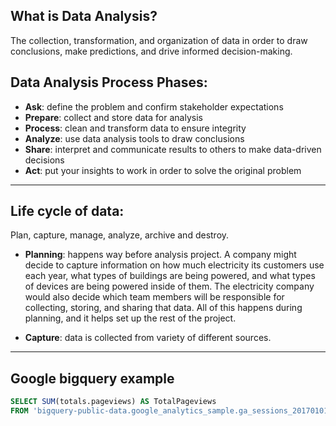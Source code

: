 ## What is Data Analysis?
The collection, transformation, and organization of data in order to draw conclusions, make predictions, and drive informed decision-making.


## Data Analysis Process Phases: 
- **Ask**: define the problem and confirm stakeholder expectations
- **Prepare**: collect and store data for analysis
- **Process**: clean and transform data to ensure integrity
- **Analyze**: use data analysis tools to draw conclusions
- **Share**: interpret and communicate results to others to make data-driven decisions
- **Act**: put your insights to work in order to solve the original problem
---


## Life cycle of data:
Plan, capture, manage, analyze, archive and destroy. 

- **Planning**: happens way before analysis project. A company might decide to capture information on how much electricity its customers use each year, what types of buildings are being powered, and what types of devices are being powered inside of them. The electricity company would also decide which team members will be responsible for collecting, storing, and sharing that data. All of this happens during planning, and it helps set up the rest of the project.

- **Capture**: data is collected from variety of different sources.
---

## Google bigquery example

```SQL
SELECT SUM(totals.pageviews) AS TotalPageviews
FROM 'bigquery-public-data.google_analytics_sample.ga_sessions_20170101'
```

